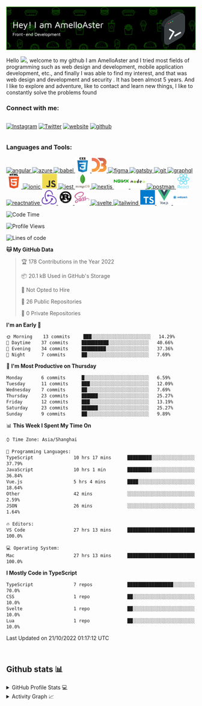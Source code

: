 ![Header](./assets/images/github-header-image.png)

Hello <img src="https://emojis.slackmojis.com/emojis/images/1643516091/21142/meow_bongotap.gif?1643516091" width="30"/>, welcome to my github I am AmelloAster and I tried most fields of programming such as web design and development, mobile application development, etc., and finally I was able to find my interest, and that was web design and development and security . It has been almost 5 years.
And I like to explore and adventure, like to contact and learn new things, I like to constantly solve the problems found

<h3 align="left">Connect with me:</h3>

<div align="left" style="display:flex;gap:12px;">
  
[![Instagram](https://img.shields.io/badge/AmelloAster-%23E4405F.svg?style=for-the-badge&logo=Instagram&logoColor=white)](https://www.instagram.com/AmelloAster69/)
[![Twitter](https://img.shields.io/badge/AmelloAster-%231DA1F2.svg?style=for-the-badge&logo=Twitter&logoColor=white)](https://www.twitter.com/AmelloAster/)
[![website](https://img.shields.io/badge/Website-46a2f1.svg?&style=for-the-badge&logo=Google-Chrome&logoColor=white&link=https://damagedcode.vercel.app/)](https://damagedcode.vercel.app/)
[![github](https://img.shields.io/badge/AmelloAster-12100E.svg?style=for-the-badge&logo=github&logoColor=white)](https://github.com/AmelloAster/)

</div>  

<h3 align="left">Languages and Tools:</h3>
<p align="left"> <a href="https://angular.io" target="_blank" rel="noreferrer"> <img src="https://angular.io/assets/images/logos/angular/angular.svg" alt="angular" width="40" height="40"/> </a> <a href="https://azure.microsoft.com/en-in/" target="_blank" rel="noreferrer"> <img src="https://www.vectorlogo.zone/logos/microsoft_azure/microsoft_azure-icon.svg" alt="azure" width="40" height="40"/> </a> <a href="https://babeljs.io/" target="_blank" rel="noreferrer"> <img src="https://www.vectorlogo.zone/logos/babeljs/babeljs-icon.svg" alt="babel" width="40" height="40"/> </a> <a href="https://www.w3schools.com/css/" target="_blank" rel="noreferrer"> <img src="https://raw.githubusercontent.com/devicons/devicon/master/icons/css3/css3-original-wordmark.svg" alt="css3" width="40" height="40"/> </a> <a href="https://d3js.org/" target="_blank" rel="noreferrer"> <img src="https://raw.githubusercontent.com/devicons/devicon/master/icons/d3js/d3js-original.svg" alt="d3js" width="40" height="40"/> </a> <a href="https://www.figma.com/" target="_blank" rel="noreferrer"> <img src="https://www.vectorlogo.zone/logos/figma/figma-icon.svg" alt="figma" width="40" height="40"/> </a> <a href="https://www.gatsbyjs.com/" target="_blank" rel="noreferrer"> <img src="https://www.vectorlogo.zone/logos/gatsbyjs/gatsbyjs-icon.svg" alt="gatsby" width="40" height="40"/> </a> <a href="https://git-scm.com/" target="_blank" rel="noreferrer"> <img src="https://www.vectorlogo.zone/logos/git-scm/git-scm-icon.svg" alt="git" width="40" height="40"/> </a> <a href="https://graphql.org" target="_blank" rel="noreferrer"> <img src="https://www.vectorlogo.zone/logos/graphql/graphql-icon.svg" alt="graphql" width="40" height="40"/> </a> <a href="https://www.w3.org/html/" target="_blank" rel="noreferrer"> <img src="https://raw.githubusercontent.com/devicons/devicon/master/icons/html5/html5-original-wordmark.svg" alt="html5" width="40" height="40"/> </a> <a href="https://ionicframework.com" target="_blank" rel="noreferrer"> <img src="https://upload.wikimedia.org/wikipedia/commons/d/d1/Ionic_Logo.svg" alt="ionic" width="40" height="40"/> </a> <a href="https://developer.mozilla.org/en-US/docs/Web/JavaScript" target="_blank" rel="noreferrer"> <img src="https://raw.githubusercontent.com/devicons/devicon/master/icons/javascript/javascript-original.svg" alt="javascript" width="40" height="40"/> </a> <a href="https://jestjs.io" target="_blank" rel="noreferrer"> <img src="https://www.vectorlogo.zone/logos/jestjsio/jestjsio-icon.svg" alt="jest" width="40" height="40"/> </a> <a href="https://www.mongodb.com/" target="_blank" rel="noreferrer"> <img src="https://raw.githubusercontent.com/devicons/devicon/master/icons/mongodb/mongodb-original-wordmark.svg" alt="mongodb" width="40" height="40"/> </a> <a href="https://nextjs.org/" target="_blank" rel="noreferrer"> <img src="https://cdn.worldvectorlogo.com/logos/nextjs-2.svg" alt="nextjs" width="40" height="40"/> </a> <a href="https://www.nginx.com" target="_blank" rel="noreferrer"> <img src="https://raw.githubusercontent.com/devicons/devicon/master/icons/nginx/nginx-original.svg" alt="nginx" width="40" height="40"/> </a> <a href="https://nodejs.org" target="_blank" rel="noreferrer"> <img src="https://raw.githubusercontent.com/devicons/devicon/master/icons/nodejs/nodejs-original-wordmark.svg" alt="nodejs" width="40" height="40"/> </a> <a href="https://postman.com" target="_blank" rel="noreferrer"> <img src="https://www.vectorlogo.zone/logos/getpostman/getpostman-icon.svg" alt="postman" width="40" height="40"/> </a> <a href="https://reactjs.org/" target="_blank" rel="noreferrer"> <img src="https://raw.githubusercontent.com/devicons/devicon/master/icons/react/react-original-wordmark.svg" alt="react" width="40" height="40"/> </a> <a href="https://reactnative.dev/" target="_blank" rel="noreferrer"> <img src="https://reactnative.dev/img/header_logo.svg" alt="reactnative" width="40" height="40"/> </a> <a href="https://redux.js.org" target="_blank" rel="noreferrer"> <img src="https://raw.githubusercontent.com/devicons/devicon/master/icons/redux/redux-original.svg" alt="redux" width="40" height="40"/> </a> <a href="https://www.rust-lang.org" target="_blank" rel="noreferrer"> <img src="https://raw.githubusercontent.com/devicons/devicon/master/icons/rust/rust-plain.svg" alt="rust" width="40" height="40"/> </a> <a href="https://sass-lang.com" target="_blank" rel="noreferrer"> <img src="https://raw.githubusercontent.com/devicons/devicon/master/icons/sass/sass-original.svg" alt="sass" width="40" height="40"/> </a> <a href="https://svelte.dev" target="_blank" rel="noreferrer"> <img src="https://upload.wikimedia.org/wikipedia/commons/1/1b/Svelte_Logo.svg" alt="svelte" width="40" height="40"/> </a> <a href="https://tailwindcss.com/" target="_blank" rel="noreferrer"> <img src="https://www.vectorlogo.zone/logos/tailwindcss/tailwindcss-icon.svg" alt="tailwind" width="40" height="40"/> </a> <a href="https://www.typescriptlang.org/" target="_blank" rel="noreferrer"> <img src="https://raw.githubusercontent.com/devicons/devicon/master/icons/typescript/typescript-original.svg" alt="typescript" width="40" height="40"/> </a> <a href="https://vuejs.org/" target="_blank" rel="noreferrer"> <img src="https://raw.githubusercontent.com/devicons/devicon/master/icons/vuejs/vuejs-original-wordmark.svg" alt="vuejs" width="40" height="40"/> </a> <a href="https://webpack.js.org" target="_blank" rel="noreferrer"> <img src="https://raw.githubusercontent.com/devicons/devicon/d00d0969292a6569d45b06d3f350f463a0107b0d/icons/webpack/webpack-original-wordmark.svg" alt="webpack" width="40" height="40"/> </a> </p>

<!--START_SECTION:waka-->
![Code Time](http://img.shields.io/badge/Code%20Time-1%2C728%20hrs%2024%20mins-blue)

![Profile Views](http://img.shields.io/badge/Profile%20Views-0-blue)

![Lines of code](https://img.shields.io/badge/From%20Hello%20World%20I%27ve%20Written-150%20Thousand%20lines%20of%20code-blue)

**🐱 My GitHub Data** 

> 🏆 178 Contributions in the Year 2022
 > 
> 📦 20.1 kB Used in GitHub's Storage 
 > 
> 🚫 Not Opted to Hire
 > 
> 📜 26 Public Repositories 
 > 
> 🔑 0 Private Repositories  
 > 
**I'm an Early 🐤** 

```text
🌞 Morning    13 commits     ███░░░░░░░░░░░░░░░░░░░░░░   14.29% 
🌆 Daytime    37 commits     ██████████░░░░░░░░░░░░░░░   40.66% 
🌃 Evening    34 commits     █████████░░░░░░░░░░░░░░░░   37.36% 
🌙 Night      7 commits      ██░░░░░░░░░░░░░░░░░░░░░░░   7.69%

```
📅 **I'm Most Productive on Thursday** 

```text
Monday       6 commits      █░░░░░░░░░░░░░░░░░░░░░░░░   6.59% 
Tuesday      11 commits     ███░░░░░░░░░░░░░░░░░░░░░░   12.09% 
Wednesday    7 commits      ██░░░░░░░░░░░░░░░░░░░░░░░   7.69% 
Thursday     23 commits     ██████░░░░░░░░░░░░░░░░░░░   25.27% 
Friday       12 commits     ███░░░░░░░░░░░░░░░░░░░░░░   13.19% 
Saturday     23 commits     ██████░░░░░░░░░░░░░░░░░░░   25.27% 
Sunday       9 commits      ██░░░░░░░░░░░░░░░░░░░░░░░   9.89%

```


📊 **This Week I Spent My Time On** 

```text
⌚︎ Time Zone: Asia/Shanghai

💬 Programming Languages: 
TypeScript               10 hrs 17 mins      █████████░░░░░░░░░░░░░░░░   37.79% 
JavaScript               10 hrs 1 min        █████████░░░░░░░░░░░░░░░░   36.84% 
Vue.js                   5 hrs 4 mins        ████░░░░░░░░░░░░░░░░░░░░░   18.64% 
Other                    42 mins             ░░░░░░░░░░░░░░░░░░░░░░░░░   2.59% 
JSON                     26 mins             ░░░░░░░░░░░░░░░░░░░░░░░░░   1.64%

🔥 Editors: 
VS Code                  27 hrs 13 mins      █████████████████████████   100.0%

💻 Operating System: 
Mac                      27 hrs 13 mins      █████████████████████████   100.0%

```

**I Mostly Code in TypeScript** 

```text
TypeScript               7 repos             █████████████████░░░░░░░░   70.0% 
CSS                      1 repo              ██░░░░░░░░░░░░░░░░░░░░░░░   10.0% 
Svelte                   1 repo              ██░░░░░░░░░░░░░░░░░░░░░░░   10.0% 
Lua                      1 repo              ██░░░░░░░░░░░░░░░░░░░░░░░   10.0%

```



 Last Updated on 21/10/2022 01:17:12 UTC
<!--END_SECTION:waka-->

&nbsp;
&nbsp;
## Github stats 📊 

<details> 
  <summary>GitHub Profile Stats 💻</summary>
  <br/>
    <div style="display:flex;justify-content: space-between;align-items: center;">
    <a href="https://github.com/anuraghazra/github-readme-stats"><img alt="AmelloAster's Github Stats" src="https://github-readme-stats.vercel.app/api/?username=AmelloAster&show_icons=true&count_private=true&hide_border=true&title_color=fff&icon_color=79ff97&text_color=9f9f9f&bg_color=151515" height="192px"/></a>
  <a href="https://github.com/anuraghazra/github-readme-stats"><img alt="aster's Top Languages" src="https://github-readme-stats.vercel.app/api/top-langs/?username=AmelloAster&langs_count=8&layout=compact&hide_border=true&title_color=fff&icon_color=79ff97&text_color=9f9f9f&bg_color=151515&hide=Jupyter%20Notebook" height="192px"/></a></div>
  <br/>
</details>

<details>
  <summary>Activity Graph 📈</summary>
  <br/>
<a href="https://github.com/ashutosh00710/github-readme-activity-graph"><img alt="AmelloAster's Activity Graph" src="https://activity-graph.herokuapp.com/graph/?username=AmelloAster&bg_color=fff&color=000&line=00E676&point=000&hide_border=true" /></a>
</details>
